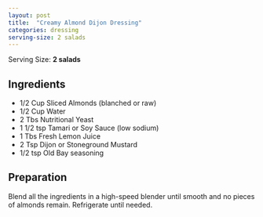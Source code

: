 ```yaml
---
layout: post
title:  "Creamy Almond Dijon Dressing"
categories: dressing
serving-size: 2 salads
---
```


Serving Size: **2 salads**

## Ingredients
- 1/2 Cup Sliced Almonds (blanched or raw)
- 1/2 Cup Water
- 2 Tbs Nutritional Yeast
- 1 1/2 tsp Tamari or Soy Sauce (low sodium)
- 1 Tbs Fresh Lemon Juice
- 2 Tsp Dijon or Stoneground Mustard
- 1/2 tsp Old Bay seasoning

## Preparation

Blend all the ingredients in a high-speed blender until smooth and no pieces of almonds remain. Refrigerate until needed.
